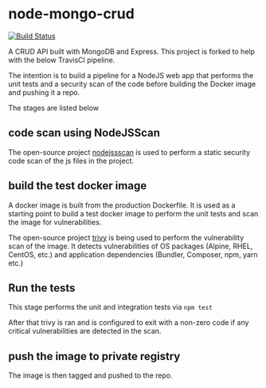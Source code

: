 # node-mongo-crud

[![Build Status](https://travis-ci.org/kottapar/node-mongo-crud.svg?branch=master)](https://travis-ci.org/kottapar/node-mongo-crud)

A CRUD API built with MongoDB and Express. This project is forked to help with the below TravisCI pipeline.

The intention is to build a pipeline for a NodeJS web app that performs the unit tests and a security scan of the code before building the Docker image and pushing it a repo.

The stages are listed below

code scan using NodeJSScan
--------------------------
The open-source project [nodejssscan](https://github.com/ajinabraham/NodeJsScan) is used to perform a static security code scan of the js files in the project. 

build the test docker image
---------------------------
A docker image is built from the production Dockerfile. It is used as a starting point to build a test docker image to perform the unit tests and scan the image for vulnerabilities.

The open-source project [trivy](https://github.com/knqyf263/trivy) is being used to perform the vulnerability scan of the image. It detects vulnerabilities of OS packages (Alpine, RHEL, CentOS, etc.) and application dependencies (Bundler, Composer, npm, yarn etc.)

Run the tests
-------------
This stage performs the unit and integration tests via `npm test`

After that trivy is ran and is configured to exit with a non-zero code if any critical vulnerabilities are detected in the scan.

push the image to private registry
----------------------------------
The image is then tagged and pushed to the repo. 
